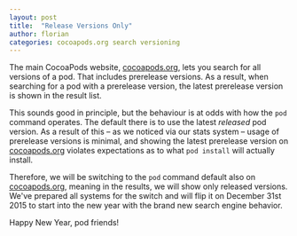 ```yaml
---
layout: post
title:  "Release Versions Only"
author: florian
categories: cocoapods.org search versioning
---
```


The main CocoaPods website, [cocoapods.org](https://cocoapods.org), lets you search for all versions of a pod.
That includes prerelease versions.
As a result, when searching for a pod with a prerelease version, the latest prerelease version is shown in the result list.

This sounds good in principle, but the behaviour is at odds with how the `pod` command operates.
The default there is to use the latest _released_ pod version.
As a result of this – as we noticed via our stats system – usage of prerelease versions is minimal, and showing the latest prerelease version on [cocoapods.org](https://cocoapods.org) violates expectations as to what `pod install` will actually install.

Therefore, we will be switching to the `pod` command default also on [cocoapods.org](https://cocoapods.org), meaning in the results, we will show only released versions.
We've prepared all systems for the switch and will flip it on December 31st 2015 to start into the new year with the brand new search engine behavior.

Happy New Year, pod friends!
